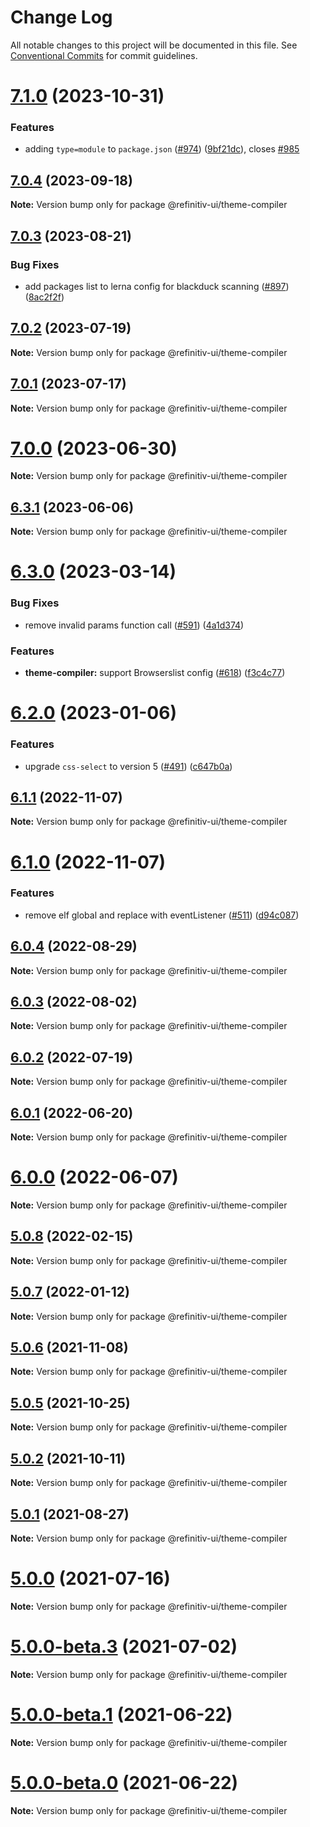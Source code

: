 # Change Log

All notable changes to this project will be documented in this file.
See [Conventional Commits](https://conventionalcommits.org) for commit guidelines.

# [7.1.0](https://github.com/Refinitiv/refinitiv-ui/compare/@refinitiv-ui/theme-compiler@7.0.4...@refinitiv-ui/theme-compiler@7.1.0) (2023-10-31)

### Features

- adding `type=module` to `package.json` ([#974](https://github.com/Refinitiv/refinitiv-ui/issues/974)) ([9bf21dc](https://github.com/Refinitiv/refinitiv-ui/commit/9bf21dc05cb7ed93e1d14e797c1bf6af85b659d3)), closes [#985](https://github.com/Refinitiv/refinitiv-ui/issues/985)

## [7.0.4](https://github.com/Refinitiv/refinitiv-ui/compare/@refinitiv-ui/theme-compiler@7.0.3...@refinitiv-ui/theme-compiler@7.0.4) (2023-09-18)

**Note:** Version bump only for package @refinitiv-ui/theme-compiler

## [7.0.3](https://github.com/Refinitiv/refinitiv-ui/compare/@refinitiv-ui/theme-compiler@7.0.2...@refinitiv-ui/theme-compiler@7.0.3) (2023-08-21)

### Bug Fixes

- add packages list to lerna config for blackduck scanning ([#897](https://github.com/Refinitiv/refinitiv-ui/issues/897)) ([8ac2f2f](https://github.com/Refinitiv/refinitiv-ui/commit/8ac2f2f3159415792e85a8036ed84be92663712e))

## [7.0.2](https://github.com/Refinitiv/refinitiv-ui/compare/@refinitiv-ui/theme-compiler@7.0.1...@refinitiv-ui/theme-compiler@7.0.2) (2023-07-19)

**Note:** Version bump only for package @refinitiv-ui/theme-compiler

## [7.0.1](https://github.com/Refinitiv/refinitiv-ui/compare/@refinitiv-ui/theme-compiler@7.0.0...@refinitiv-ui/theme-compiler@7.0.1) (2023-07-17)

**Note:** Version bump only for package @refinitiv-ui/theme-compiler

# [7.0.0](https://github.com/Refinitiv/refinitiv-ui/compare/@refinitiv-ui/theme-compiler@7.0.0-next.3...@refinitiv-ui/theme-compiler@7.0.0) (2023-06-30)

**Note:** Version bump only for package @refinitiv-ui/theme-compiler

## [6.3.1](https://github.com/Refinitiv/refinitiv-ui/compare/@refinitiv-ui/theme-compiler@6.3.0...@refinitiv-ui/theme-compiler@6.3.1) (2023-06-06)

**Note:** Version bump only for package @refinitiv-ui/theme-compiler

# [6.3.0](https://github.com/Refinitiv/refinitiv-ui/compare/@refinitiv-ui/theme-compiler@6.2.0...@refinitiv-ui/theme-compiler@6.3.0) (2023-03-14)

### Bug Fixes

- remove invalid params function call ([#591](https://github.com/Refinitiv/refinitiv-ui/issues/591)) ([4a1d374](https://github.com/Refinitiv/refinitiv-ui/commit/4a1d37484911ee2576f9789f3233557efe592a37))

### Features

- **theme-compiler:** support Browserslist config ([#618](https://github.com/Refinitiv/refinitiv-ui/issues/618)) ([f3c4c77](https://github.com/Refinitiv/refinitiv-ui/commit/f3c4c777b136c06b4025a64e674f8de977910b54))

# [6.2.0](https://github.com/Refinitiv/refinitiv-ui/compare/@refinitiv-ui/theme-compiler@6.1.1...@refinitiv-ui/theme-compiler@6.2.0) (2023-01-06)

### Features

- upgrade `css-select` to version 5 ([#491](https://github.com/Refinitiv/refinitiv-ui/issues/491)) ([c647b0a](https://github.com/Refinitiv/refinitiv-ui/commit/c647b0ae02a57cca7ebd27b8ad8e57b4afd86ab0))

## [6.1.1](https://github.com/Refinitiv/refinitiv-ui/compare/@refinitiv-ui/theme-compiler@6.1.0...@refinitiv-ui/theme-compiler@6.1.1) (2022-11-07)

**Note:** Version bump only for package @refinitiv-ui/theme-compiler

# [6.1.0](https://github.com/Refinitiv/refinitiv-ui/compare/@refinitiv-ui/theme-compiler@6.0.4...@refinitiv-ui/theme-compiler@6.1.0) (2022-11-07)

### Features

- remove elf global and replace with eventListener ([#511](https://github.com/Refinitiv/refinitiv-ui/issues/511)) ([d94c087](https://github.com/Refinitiv/refinitiv-ui/commit/d94c0875ea048c86f94ce35c6b2929f796252fff))

## [6.0.4](https://github.com/Refinitiv/refinitiv-ui/compare/@refinitiv-ui/theme-compiler@6.0.3...@refinitiv-ui/theme-compiler@6.0.4) (2022-08-29)

**Note:** Version bump only for package @refinitiv-ui/theme-compiler

## [6.0.3](https://github.com/Refinitiv/refinitiv-ui/compare/@refinitiv-ui/theme-compiler@6.0.2...@refinitiv-ui/theme-compiler@6.0.3) (2022-08-02)

**Note:** Version bump only for package @refinitiv-ui/theme-compiler

## [6.0.2](https://github.com/Refinitiv/refinitiv-ui/compare/@refinitiv-ui/theme-compiler@6.0.1...@refinitiv-ui/theme-compiler@6.0.2) (2022-07-19)

**Note:** Version bump only for package @refinitiv-ui/theme-compiler

## [6.0.1](https://github.com/Refinitiv/refinitiv-ui/compare/@refinitiv-ui/theme-compiler@6.0.0...@refinitiv-ui/theme-compiler@6.0.1) (2022-06-20)

**Note:** Version bump only for package @refinitiv-ui/theme-compiler

# [6.0.0](https://github.com/Refinitiv/refinitiv-ui/compare/@refinitiv-ui/theme-compiler@6.0.0-next.0...@refinitiv-ui/theme-compiler@6.0.0) (2022-06-07)

**Note:** Version bump only for package @refinitiv-ui/theme-compiler

## [5.0.8](https://github.com/Refinitiv/refinitiv-ui/compare/@refinitiv-ui/theme-compiler@5.0.7...@refinitiv-ui/theme-compiler@5.0.8) (2022-02-15)

**Note:** Version bump only for package @refinitiv-ui/theme-compiler

## [5.0.7](https://github.com/Refinitiv/refinitiv-ui/compare/@refinitiv-ui/theme-compiler@5.0.6...@refinitiv-ui/theme-compiler@5.0.7) (2022-01-12)

**Note:** Version bump only for package @refinitiv-ui/theme-compiler

## [5.0.6](https://github.com/Refinitiv/refinitiv-ui/compare/@refinitiv-ui/theme-compiler@5.0.5...@refinitiv-ui/theme-compiler@5.0.6) (2021-11-08)

**Note:** Version bump only for package @refinitiv-ui/theme-compiler

## [5.0.5](https://github.com/Refinitiv/refinitiv-ui/compare/@refinitiv-ui/theme-compiler@5.0.2...@refinitiv-ui/theme-compiler@5.0.5) (2021-10-25)

**Note:** Version bump only for package @refinitiv-ui/theme-compiler

## [5.0.2](https://github.com/Refinitiv/refinitiv-ui/compare/@refinitiv-ui/theme-compiler@5.0.1...@refinitiv-ui/theme-compiler@5.0.2) (2021-10-11)

**Note:** Version bump only for package @refinitiv-ui/theme-compiler

## [5.0.1](https://git.sami.int.thomsonreuters.com/elf/refinitiv-ui/compare/@refinitiv-ui/theme-compiler@5.0.0...@refinitiv-ui/theme-compiler@5.0.1) (2021-08-27)

**Note:** Version bump only for package @refinitiv-ui/theme-compiler

# [5.0.0](https://git.sami.int.thomsonreuters.com/elf/refinitiv-ui/compare/@refinitiv-ui/theme-compiler@5.0.0-beta.3...@refinitiv-ui/theme-compiler@5.0.0) (2021-07-16)

**Note:** Version bump only for package @refinitiv-ui/theme-compiler

# [5.0.0-beta.3](https://git.sami.int.thomsonreuters.com/elf/refinitiv-ui/compare/@refinitiv-ui/theme-compiler@5.0.0-beta.1...@refinitiv-ui/theme-compiler@5.0.0-beta.3) (2021-07-02)

**Note:** Version bump only for package @refinitiv-ui/theme-compiler

# [5.0.0-beta.1](https://git.sami.int.thomsonreuters.com/elf/refinitiv-ui/compare/@refinitiv-ui/theme-compiler@5.0.0-beta.0...@refinitiv-ui/theme-compiler@5.0.0-beta.1) (2021-06-22)

**Note:** Version bump only for package @refinitiv-ui/theme-compiler

# [5.0.0-beta.0](https://git.sami.int.thomsonreuters.com/elf/refinitiv-ui/compare/@refinitiv-ui/theme-compiler@5.0.0-alpha.5...@refinitiv-ui/theme-compiler@5.0.0-beta.0) (2021-06-22)

**Note:** Version bump only for package @refinitiv-ui/theme-compiler
